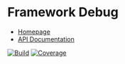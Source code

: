 # Framework Debug

- [Homepage](https://the-framework.gitlab.io/libraries/debug.html)
- [API Documentation](https://the-framework.gitlab.io/libraries/debug/docs/)

[![Build](https://gitlab.com/the-framework/libraries/debug/badges/master/pipeline.svg)](https://gitlab.com/the-framework/libraries/debug/-/jobs)
[![Coverage](https://gitlab.com/the-framework/libraries/debug/badges/master/coverage.svg?job=test:php)](https://the-framework.gitlab.io/libraries/debug/coverage/)
